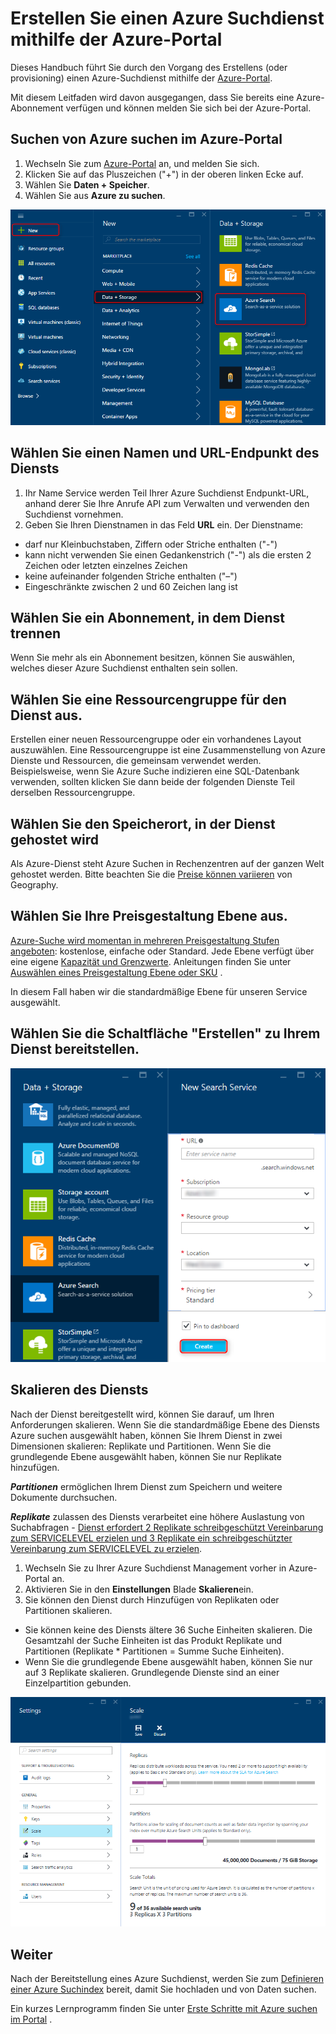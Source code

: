 <properties
    pageTitle="Erstellen einen Azure Suchdienst Verwenden des Portals Azure | Microsoft Azure | Cloud gehosteten Suchdienst"
    description="Erfahren Sie, wie einen Azure Suchdienst mithilfe der Azure-Portal nicht bereitstellen."
    services="search"
    manager="jhubbard"
    authors="ashmaka"
    documentationCenter=""/>

<tags
    ms.service="search"
    ms.devlang="NA"
    ms.workload="search"
    ms.topic="article"
    ms.tgt_pltfrm="na"
    ms.date="08/29/2016"
    ms.author="ashmaka"/>

# <a name="create-an-azure-search-service-using-the-azure-portal"></a>Erstellen Sie einen Azure Suchdienst mithilfe der Azure-Portal

Dieses Handbuch führt Sie durch den Vorgang des Erstellens (oder provisioning) einen Azure-Suchdienst mithilfe der [Azure-Portal](https://portal.azure.com/).

Mit diesem Leitfaden wird davon ausgegangen, dass Sie bereits eine Azure-Abonnement verfügen und können melden Sie sich bei der Azure-Portal.

## <a name="find-azure-search-in-the-azure-portal"></a>Suchen von Azure suchen im Azure-Portal
1. Wechseln Sie zum [Azure-Portal](https://portal.azure.com/) an, und melden Sie sich.
1. Klicken Sie auf das Pluszeichen ("+") in der oberen linken Ecke auf.
2. Wählen Sie **Daten + Speicher**.
3. Wählen Sie aus **Azure zu suchen**.

![](./media/search-create-service-portal/find-search.png)

## <a name="pick-a-service-name-and-url-endpoint-for-your-service"></a>Wählen Sie einen Namen und URL-Endpunkt des Diensts
1. Ihr Name Service werden Teil Ihrer Azure Suchdienst Endpunkt-URL, anhand derer Sie Ihre Anrufe API zum Verwalten und verwenden den Suchdienst vornehmen.
2. Geben Sie Ihren Dienstnamen in das Feld **URL** ein. Der Dienstname:
  * darf nur Kleinbuchstaben, Ziffern oder Striche enthalten ("-")
  * kann nicht verwenden Sie einen Gedankenstrich ("-") als die ersten 2 Zeichen oder letzten einzelnes Zeichen
  * keine aufeinander folgenden Striche enthalten ("–")
  * Eingeschränkte zwischen 2 und 60 Zeichen lang ist


## <a name="select-a-subscription-where-you-will-keep-your-service"></a>Wählen Sie ein Abonnement, in dem Dienst trennen
Wenn Sie mehr als ein Abonnement besitzen, können Sie auswählen, welches dieser Azure Suchdienst enthalten sein sollen.

## <a name="select-a-resource-group-for-your-service"></a>Wählen Sie eine Ressourcengruppe für den Dienst aus.
Erstellen einer neuen Ressourcengruppe oder ein vorhandenes Layout auszuwählen. Eine Ressourcengruppe ist eine Zusammenstellung von Azure Dienste und Ressourcen, die gemeinsam verwendet werden. Beispielsweise, wenn Sie Azure Suche indizieren eine SQL-Datenbank verwenden, sollten klicken Sie dann beide der folgenden Dienste Teil derselben Ressourcengruppe.

## <a name="select-the-location-where-your-service-will-be-hosted"></a>Wählen Sie den Speicherort, in der Dienst gehostet wird
Als Azure-Dienst steht Azure Suchen in Rechenzentren auf der ganzen Welt gehostet werden. Bitte beachten Sie die [Preise können variieren](https://azure.microsoft.com/pricing/details/search/) von Geography.

## <a name="select-your-pricing-tier"></a>Wählen Sie Ihre Preisgestaltung Ebene aus.
[Azure-Suche wird momentan in mehreren Preisgestaltung Stufen angeboten](https://azure.microsoft.com/pricing/details/search/): kostenlose, einfache oder Standard. Jede Ebene verfügt über eine eigene [Kapazität und Grenzwerte](search-limits-quotas-capacity.md). Anleitungen finden Sie unter [Auswählen eines Preisgestaltung Ebene oder SKU](search-sku-tier.md) .

In diesem Fall haben wir die standardmäßige Ebene für unseren Service ausgewählt.

## <a name="select-the-create-button-to-provision-your-service"></a>Wählen Sie die Schaltfläche "Erstellen" zu Ihrem Dienst bereitstellen.

![](./media/search-create-service-portal/create-service.png)

## <a name="scale-your-service"></a>Skalieren des Diensts

Nach der Dienst bereitgestellt wird, können Sie darauf, um Ihren Anforderungen skalieren. Wenn Sie die standardmäßige Ebene des Diensts Azure suchen ausgewählt haben, können Sie Ihrem Dienst in zwei Dimensionen skalieren: Replikate und Partitionen. Wenn Sie die grundlegende Ebene ausgewählt haben, können Sie nur Replikate hinzufügen.

*__Partitionen__* ermöglichen Ihrem Dienst zum Speichern und weitere Dokumente durchsuchen.

*__Replikate__* zulassen des Diensts verarbeitet eine höhere Auslastung von Suchabfragen - [Dienst erfordert 2 Replikate schreibgeschützt Vereinbarung zum SERVICELEVEL erzielen und 3 Replikate ein schreibgeschützter Vereinbarung zum SERVICELEVEL zu erzielen](https://azure.microsoft.com/support/legal/sla/search/v1_0/).

1. Wechseln Sie zu Ihrer Azure Suchdienst Management vorher in Azure-Portal an.
2. Aktivieren Sie in den **Einstellungen** Blade **Skalieren**ein.
3. Sie können den Dienst durch Hinzufügen von Replikaten oder Partitionen skalieren.
  * Sie können keine des Diensts ältere 36 Suche Einheiten skalieren. Die Gesamtzahl der Suche Einheiten ist das Produkt Replikate und Partitionen (Replikate * Partitionen = Summe Suche Einheiten).
  * Wenn Sie die grundlegende Ebene ausgewählt haben, können Sie nur auf 3 Replikate skalieren. Grundlegende Dienste sind an einer Einzelpartition gebunden.

![](./media/search-create-service-portal/scale-service.png)

## <a name="next"></a>Weiter
Nach der Bereitstellung eines Azure Suchdienst, werden Sie zum [Definieren einer Azure Suchindex](search-what-is-an-index.md) bereit, damit Sie hochladen und von Daten suchen.

Ein kurzes Lernprogramm finden Sie unter [Erste Schritte mit Azure suchen im Portal](search-get-started-portal.md) .

